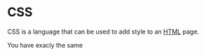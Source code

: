 # CSS
CSS is a language that can be used to add style to an [HTML](/wiki/HTML) page.
You have exacly the same